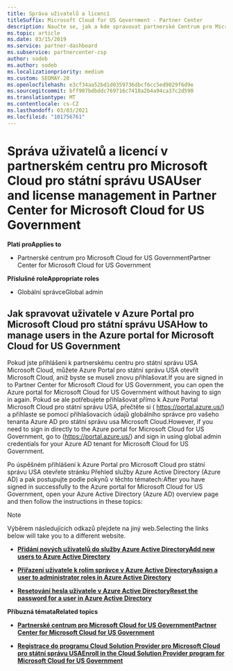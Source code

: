 ```yaml
---
title: Správa uživatelů a licencí
titleSuffix: Microsoft Cloud for US Government - Partner Center
description: Naučte se, jak a kde spravovat partnerské Centrum pro Microsoft Cloud pro státní partnery, zákazníky a licence USA, jakož i resetování hesel.
ms.topic: article
ms.date: 03/15/2019
ms.service: partner-dashboard
ms.subservice: partnercenter-csp
author: sodeb
ms.author: sodeb
ms.localizationpriority: medium
ms.custom: SEOMAY.20
ms.openlocfilehash: e3cf34aa52bd1d0359736dbcf6cc5ed9029f6d9e
ms.sourcegitcommit: bff907bdbddc769716c7418a2b4a94ca37c2d590
ms.translationtype: MT
ms.contentlocale: cs-CZ
ms.lasthandoff: 03/03/2021
ms.locfileid: "101756761"
---
```

# <a name="user-and-license-management-in-partner-center-for-microsoft-cloud-for-us-government"></a><span data-ttu-id="55fe6-103">Správa uživatelů a licencí v partnerském centru pro Microsoft Cloud pro státní správu USA</span><span class="sxs-lookup"><span data-stu-id="55fe6-103">User and license management in Partner Center for Microsoft Cloud for US Government</span></span>

<span data-ttu-id="55fe6-104">**Platí pro**</span><span class="sxs-lookup"><span data-stu-id="55fe6-104">**Applies to**</span></span>

- <span data-ttu-id="55fe6-105">Partnerské centrum pro Microsoft Cloud for US Government</span><span class="sxs-lookup"><span data-stu-id="55fe6-105">Partner Center for Microsoft Cloud for US Government</span></span>

<span data-ttu-id="55fe6-106">**Příslušné role**</span><span class="sxs-lookup"><span data-stu-id="55fe6-106">**Appropriate roles**</span></span>

- <span data-ttu-id="55fe6-107">Globální správce</span><span class="sxs-lookup"><span data-stu-id="55fe6-107">Global admin</span></span>

## <a name="how-to-manage-users-in-the-azure-portal-for-microsoft-cloud-for-us-government"></a><span data-ttu-id="55fe6-108">Jak spravovat uživatele v Azure Portal pro Microsoft Cloud pro státní správu USA</span><span class="sxs-lookup"><span data-stu-id="55fe6-108">How to manage users in the Azure portal for Microsoft Cloud for US Government</span></span>

<span data-ttu-id="55fe6-109">Pokud jste přihlášeni k partnerskému centru pro státní správu USA Microsoft Cloud, můžete Azure Portal pro státní správu USA otevřít Microsoft Cloud, aniž byste se museli znovu přihlašovat.</span><span class="sxs-lookup"><span data-stu-id="55fe6-109">If you are signed in to Partner Center for Microsoft Cloud for US Government, you can open the Azure portal for Microsoft Cloud for US Government without having to sign in again.</span></span> <span data-ttu-id="55fe6-110">Pokud se ale potřebujete přihlašovat přímo k Azure Portal Microsoft Cloud pro státní správu USA, přečtěte si ( https://portal.azure.us/) a přihlaste se pomocí přihlašovacích údajů globálního správce pro vašeho tenanta Azure AD pro státní správu usa Microsoft Cloud.</span><span class="sxs-lookup"><span data-stu-id="55fe6-110">However, if you need to sign in directly to the Azure portal for Microsoft Cloud for US Government, go to (https://portal.azure.us/) and sign in using global admin credentials for your Azure AD tenant for Microsoft Cloud for US Government.</span></span>

<span data-ttu-id="55fe6-111">Po úspěšném přihlášení k Azure Portal pro Microsoft Cloud pro státní správu USA otevřete stránku Přehled služby Azure Active Directory (Azure AD) a pak postupujte podle pokynů v těchto tématech:</span><span class="sxs-lookup"><span data-stu-id="55fe6-111">After you have signed in successfully to the Azure portal for Microsoft Cloud for US Government, open your Azure Active Directory (Azure AD) overview page and then follow the instructions in these topics:</span></span>

> [!NOTE]  
> <span data-ttu-id="55fe6-112">Výběrem následujících odkazů přejdete na jiný web.</span><span class="sxs-lookup"><span data-stu-id="55fe6-112">Selecting the links below will take you to a different website.</span></span> 

-  [<span data-ttu-id="55fe6-113">**Přidání nových uživatelů do služby Azure Active Directory**</span><span class="sxs-lookup"><span data-stu-id="55fe6-113">**Add new users to Azure Active Directory**</span></span>](/azure/active-directory/active-directory-users-create-azure-portal)

-  [<span data-ttu-id="55fe6-114">**Přiřazení uživatele k rolím správce v Azure Active Directory**</span><span class="sxs-lookup"><span data-stu-id="55fe6-114">**Assign a user to administrator roles in Azure Active Directory**</span></span>](/azure/active-directory/active-directory-users-assign-role-azure-portal)

-  [<span data-ttu-id="55fe6-115">**Resetování hesla uživatele v Azure Active Directory**</span><span class="sxs-lookup"><span data-stu-id="55fe6-115">**Reset the password for a user in Azure Active Directory**</span></span>](/azure/active-directory/active-directory-users-reset-password-azure-portal)

<span data-ttu-id="55fe6-116">**Příbuzná témata**</span><span class="sxs-lookup"><span data-stu-id="55fe6-116">**Related topics**</span></span>

-  [<span data-ttu-id="55fe6-117">**Partnerské centrum pro Microsoft Cloud for US Government**</span><span class="sxs-lookup"><span data-stu-id="55fe6-117">**Partner Center for Microsoft Cloud for US Government**</span></span>](partner-center-for-microsoft-us-govt-cloud.md)

-  [<span data-ttu-id="55fe6-118">**Registrace do programu Cloud Solution Provider pro Microsoft Cloud pro státní správu USA**</span><span class="sxs-lookup"><span data-stu-id="55fe6-118">**Enroll in the Cloud Solution Provider program for Microsoft Cloud for US Government**</span></span>](enroll-in-csp-for-microsoft-us-govt-cloud.md)